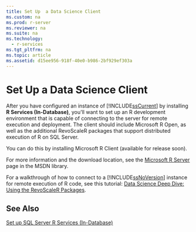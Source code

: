 ```yaml
---
title: Set Up  a Data Science Client
ms.custom: na
ms.prod: r-server
ms.reviewer: na
ms.suite: na
ms.technology: 
  - r-services
ms.tgt_pltfrm: na
ms.topic: article
ms.assetid: d15ee956-918f-40e0-b986-2bf929ef303a
---
```

# Set Up  a Data Science Client
  After you have configured an instance of [!INCLUDE[ssCurrent](../../Token\Other/ssCurrent_md.md)] by installing **R Services \(In\-Database\)**, you'll want to set up an R development environment that is capable of connecting to the server for remote execution and deployment. The client should include Microsoft R Open, as well as the additional RevoScaleR packages that support distributed execution of R on SQL Server.  
  
 You can do this by installing Microsoft R Client (available for release soon).
 
 For more information and the download location, see the [Microsoft R Server](http://go.microsoft.com/fwlink/?LinkId=799768) page in the MSDN library.  
 
  
 For a walkthrough of how to connect to a [!INCLUDE[ssNoVersion](../../Token\Other/ssNoVersion_md.md)] instance for remote execution of R code, see this tutorial: [Data Science Deep Dive: Using the RevoScaleR Packages](../Topic/Data%20Science%20Deep%20Dive:%20Using%20the%20RevoScaleR%20Packages.md).  
  
## See Also  
 [Set up SQL Server R Services &#40;In-Database&#41;](../../Topics\TopicNameNotContainA/Set-up-SQL-Server-R-Services--In-Database-.md)  
  
  